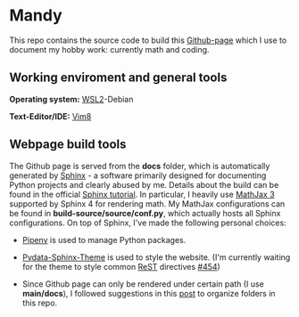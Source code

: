 # Mandy

This repo contains the source code to build this [Github-page](https://yhuang85.github.io/mandy/) which I use to document my hobby work: currently math and coding.

## Working enviroment and general tools
**Operating system:** [WSL2](https://docs.microsoft.com/en-us/windows/wsl/)-Debian

**Text-Editor/IDE:** [Vim8](https://www.vim.org/)

## Webpage build tools
The Github page is served from the **docs** folder, which is automatically generated by [Sphinx](https://www.sphinx-doc.org) - a software primarily designed for documenting Python projects and clearly abused by me. Details about the build can be found in the official [Sphinx tutorial](https://www.sphinx-doc.org/en/master/tutorial/index.html). In particular, I heavily use [MathJax 3](https://www.mathjax.org/) supported by Sphinx 4 for rendering math. My MathJax configurations can be found in **build-source/source/conf.py**, which actually hosts all Sphinx configurations. On top of Sphinx, I've made the following personal choices:

- [Pipenv](https://pipenv.pypa.io/en/latest/) is used to manage Python packages.

- [Pydata-Sphinx-Theme](https://github.com/pydata/pydata-sphinx-theme) is used to style the website. (I'm currently waiting for the theme to style common [ReST](https://docutils.sourceforge.io/rst.html) directives [#454](https://github.com/pydata/pydata-sphinx-theme/issues/454#issue-980549092))

- Since Github page can only be rendered under certain path (I use **main/docs**), I followed suggestions in this [post](https://www.docslikecode.com/articles/github-pages-python-sphinx/) to organize folders in this repo.
